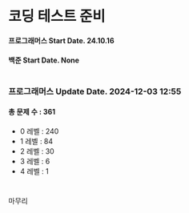 # 코딩 테스트 준비

#### 프로그래머스 Start Date. 24.10.16
#### 백준 Start Date. None

# 
### 프로그래머스 Update Date. 2024-12-03 12:55
#### 총 문제 수 : 361
- 0 레벨 : 240
- 1 레벨 : 84
- 2 레벨 : 30
- 3 레벨 : 6
- 4 레벨 : 1

# 
마무리

# 
